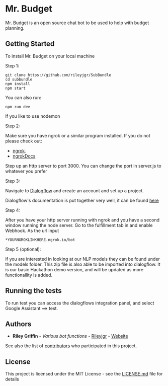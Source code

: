 # Mr. Budget

Mr. Budget is an open source chat bot to be used to help with budget planning. 

## Getting Started

To install Mr. Budget on your local machine

Step 1: 

```
git clone https://github.com/rileyjgr/SubBundle
cd subbundle
npm install
npm start
```

You can also run:  
```
npm run dev
```
If you like to use nodemon

Step 2: 

Make sure you have ngrok or a similar program installed. 
If you do not please check out: 
- [ngrok](https://ngrok.com/). 
- [ngrokDocs](https://ngrok.com/docs)
 
Step up an http server to port 3000. You can change the port in server.js to whatever you prefer

Step 3: 

Navigate to [Dialogflow](https://dialogflow.com/) and create an account and set up a project.

Dialogflow's documentation is put together very well, it can be found [here](https://dialogflow.com/docs)

Step 4: 

After you have your http server running with ngrok and you have a second window running the node server. Go to the fulfillment tab in and enable Webhook. As the url input

```
*YOURNGROKLINKHERE.ngrok.io/bot
```

Step 5 (optional):

If you are interested in looking at our NLP models they can be found under the models folder. This zip file is also able to be imported into dialogflow. It is our basic Hackathon demo version, and will be updated as more functionallity is added.

## Running the tests

To run test you can access the dialogflows integration panel, and select Google Assistant ==> test.

## Authors

* **Riley Griffin** - *Various bot functions* - [Rileyjgr](https://github.com/rileyjgr) - [Website](http://rileygriffin.com)

See also the list of [contributors](https://github.com/your/project/contributors) who participated in this project.

## License

This project is licensed under the MIT License - see the [LICENSE.md](LICENSE.md) file for details
